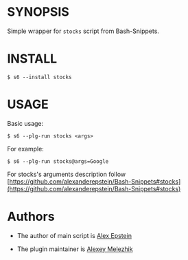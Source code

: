 # SYNOPSIS

Simple wrapper for `stocks` script from Bash-Snippets.

# INSTALL

    $ s6 --install stocks

# USAGE

Basic usage:

    $ s6 --plg-run stocks <args>
    
For example:

    $ s6 --plg-run stocks@args=Google

For stocks's arguments description follow [https://github.com/alexanderepstein/Bash-Snippets#stocks](https://github.com/alexanderepstein/Bash-Snippets#stocks)
    
# Authors

* The author of main script is [Alex Epstein](https://github.com/alexanderepstein)

* The plugin maintainer is [Alexey Melezhik](https://github.com/melezhik/)
